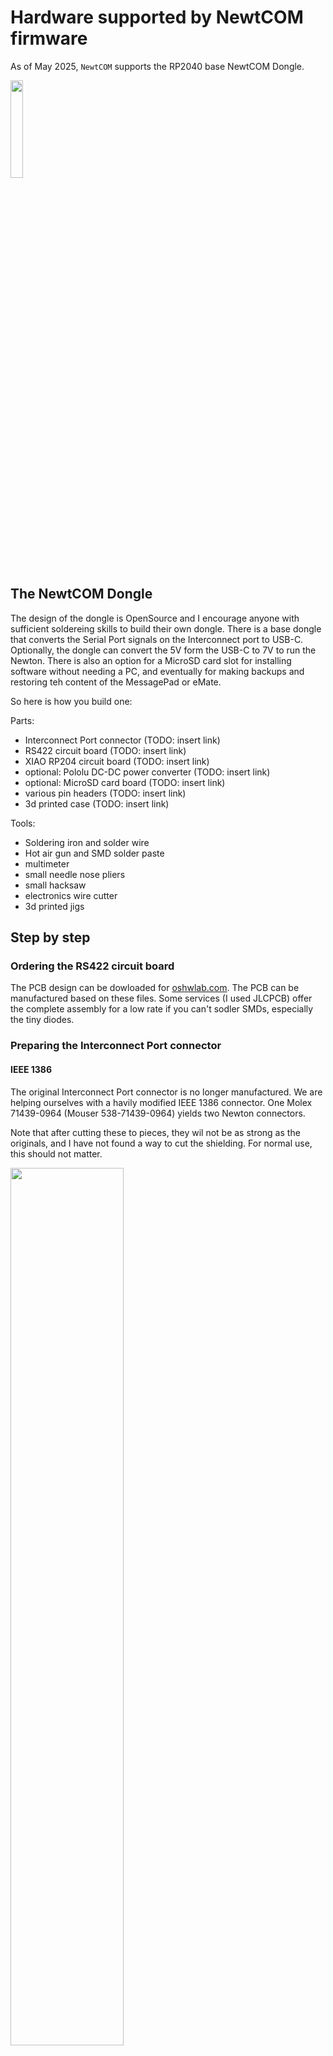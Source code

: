 
# Hardware supported by NewtCOM firmware

As of May 2025, `NewtCOM` supports  the RP2040 base NewtCOM Dongle. 

<img src="../resources/prototypes.png" width="20%">

## The NewtCOM Dongle

The design of the dongle is OpenSource and I encourage anyone with sufficient 
soldereing skills to build their own dongle. There is a base dongle that 
converts the Serial Port signals on the Interconnect port to USB-C. Optionally,
the dongle can convert the 5V form the USB-C to 7V to run the Newton. There
is also an option for a MicroSD card slot for installing software without
needing a PC, and eventually for making backups and restoring teh content of 
the MessagePad or eMate.

So here is how you build one:

Parts:

- Interconnect Port connector (TODO: insert link)
- RS422 circuit board (TODO: insert link)
- XIAO RP204 circuit board (TODO: insert link)
- optional: Pololu DC-DC power converter (TODO: insert link)
- optional: MicroSD card board (TODO: insert link)
- various pin headers (TODO: insert link)
- 3d printed case (TODO: insert link)

Tools:

- Soldering iron and solder wire
- Hot air gun and SMD solder paste
- multimeter
- small needle nose pliers
- small hacksaw
- electronics wire cutter
- 3d printed jigs

## Step by step

### Ordering the RS422 circuit board

The PCB design can be dowloaded for [oshwlab.com](https://oshwlab.com/matthiasm/interconnecttousb_copy_copy_copy). The PCB can be manufactured based on these
files. Some services (I used JLCPCB) offer the complete assembly for a low rate
if you can't sodler SMDs, especially the tiny diodes.

### Preparing the Interconnect Port connector

#### IEEE 1386

The original Interconnect Port connector is no longer manufactured. We are 
helping ourselves with a havily modified IEEE 1386 connector. One Molex 
71439-0964 (Mouser 538-71439-0964) yields two Newton connectors.

Note that after cutting these to pieces, they wil not be as strong as the 
originals, and I have not found a way to cut the shielding. For normal use, this
should not matter.

<img src="../resources/connector_about.png" width="60%">

This is the standard Molex IEEE 1386 connector. Remove the metal cap (that's
only needed for pick'n'place machines) and make sure the pins on the bottom are not bent out of shape.

#### Jigs

After cutting and filing a few connectors by hand, I decided to build jigs that make this work really easy. The STL files to print the jigs are [here](/3d-parts/jigs/). I printed the jigs with a 0.4mm nozzle at 0.2mm layer height.

<img src="../resources/connector_jigs.png" width="20%">

#### Prebend

We need to remove 12 pins from the connector. Our (Prebend Jig)[/3d-parts/jigs/Connector_Prebend_Jig.stl] bends those pins that must be removed. Just push the connector all the way into the opening. Use the ejector to remove the connector again.

<img src="../resources/connector_prebend.png" width="60%">

The jig will bend the pins that need to be remove up slightly. Take your needle nose pliers out and remove the first pin, the four center pins, and the last pin on each side, so 12 pins alltogether. We should have two groups
of pins now on either side with 13 pins per row, or 26 pins per group.

<img src="../resources/connector_pull.png" width="60%">

#### Cut

Use the cutting jig and the small hacksaw to cut the original connector into two new connectors. Three cuts are needed.

<img src="../resources/connector_cut.png" width="60%">

#### File Sides

The Interconnect Port connector must be 15.6mm wide. File the plastic off of our part evenly on both ends until you reach the desired width. The jig can help, but the 3mm bolts must be adjusted to the correct distance.

*Don't* bend any pins.

<img src="../resources/connector_file_sides.png" width="80%">

#### File Corners

To ensure that the connector is not inserted upside down, the corners on the bottom must be filed to 45 degrees. Again, the two jigs for left and right should help. Make sure that you file the corners on the *same* side.

*Don't* bend any pins.

<img src="../resources/connector_file_corners.png" width="100%">

The last image show a test fit in a MessagePad. The connector should fit snug, but not stuck. Did I mention to not bend any pins? Well, if you did, and you did bend them back too many times, they probably broke off by now. Throw away the connector and try again.. 

#### Final Bend

This step is the most difficult one. The connectors tend to break if done incorrectly. So I developed a jig that makes this step much easier. 

Insert teh pulg into the top of the bender. Insert the plunger between the pin rows and push it all the way down.

<img src="../resources/connector_bend.png" width="100%">

Remove the plunger and grab the two pistons. Without lifting the jig, push the two pistons into the side openings (the slant faces down). Remove the plug. The pins are now bent away from the plug without damaging the plug's case. It's ready to be soldered to the RS422 interface board.

<img src="../resources/connector_bend_2.png" width="60%">

### Soldering the connector

Position the connector correctly on the RS422 board. The first two images show the *bottom* of the board. Make sure that the 45 degree corners are on the *bottom* side of the PCB. The third image show the *top* of the PCB with no parts on it. The connector must have the 90 degree corners on the top!

Look at the PCB from the side: the connector must be straight with the PCB, not pointing up or down.

<img src="../resources/rs422_position.png" width="60%">

Soldering is easy with some fresh solder paste and a hot air gun. Just add a small bead and heat one side of the connector until the solder balls disappear and teh solder is shiny. The pin distance it 1mm. It's also relatively easy to solder this with a regular soldering iron, flux, and a fine tip.

Did you solder the connector on the right way? Did you make sure the 45 degree corners are on the side where the parts are?

<img src="../resources/rs422_solder.png" width="40%">

Let's do a mechanical check first. Here we see the RS422 board plugged into my MessagePad (it's a very roughly used MP, sorry for the scratches). The left photo show the top view, the right photo is taken from the bottom.

If you are unsure about your soldering, use a multimeter to check for shorts between pins.  Pin 15 and 16 are connected and will show a short circuot correctly. The remaining neighbors should show a high resistance.

<img src="../resources/rs422_check.png" width="40%">

### Soldering the RS422 board to the RP2040 board

TODO: write me!
- Solder board to board if no MicroSD board will be mounted
- Solder with 10mm pins if SD card slot is wanted
- visual test, multimeter test

### Optional: adding the DC-DC converter

TODO: write me!
- 3 pin header to PCB, converter hovers under the board
- visual test, multimeter test

### Optional: adding the MicroSD board

TODO: write me!
- solder PCB to teh bottom of the module
- visual test, multimeter test

### Flashing the Firmware

TODO: write me!
- USB Drive mode
- drag and drop

### Testing the dongle

TODO: write me!
- test power from interconnect port
- test power from USB-C
- test power to Newton
- Hayes mode, AT commands
- practical tests: NCX, Basilisk and NCU
- practical test SD Card

### Putting everything in a case

TODO: write me!
- choose a case
- print the case
- glue





